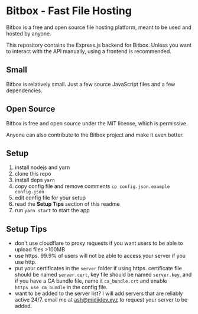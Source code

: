 # Bitbox - Fast File Hosting

Bitbox is a free and open source file hosting platform, meant to be used and hosted by anyone.

This repository contains the Express.js backend for Bitbox. Unless you want to interact with the API manually, using a frontend is recommended.

## Small

Bitbox is relatively small. Just a few source JavaScript files and a few dependencies.

## Open Source

Bitbox is free and open source under the MIT license, which is permissive.

Anyone can also contribute to the Bitbox project and make it even better.

## Setup

1. install nodejs and yarn
1. clone this repo
1. install deps `yarn`
1. copy config file and remove comments `cp config.json.example config.json`
1. edit config file for your setup
1. read the **Setup Tips** section of this readme
1. run `yarn start` to start the app

## Setup Tips

- don't use cloudflare to proxy requests if you want users to be able to upload files >100MB
- use https. 99.9% of users will not be able to access your server if you use http.
- put your certificates in the `server` folder if using https. certificate file should be named `server.cert`, key file should be named `server.key`, and if you have a CA bundle file, name it `ca_bundle.crt` and enable `https_use_ca_bundle` in the config file.
- want to be added to the server list? I will add servers that are reliably active 24/7. email me at ash@midiidev.xyz to request your server to be added.